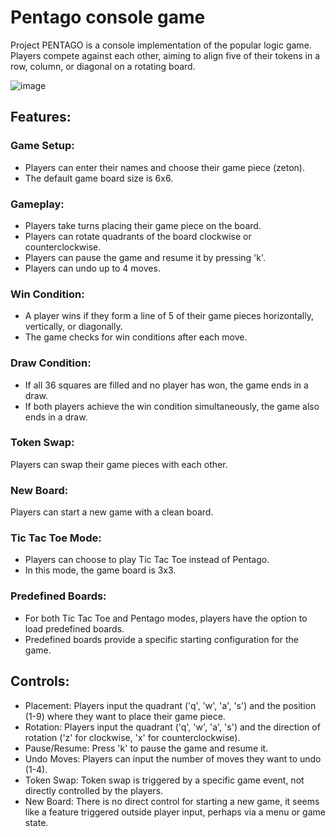# Pentago console game
Project PENTAGO is a console implementation of the popular logic game. Players compete against each other, aiming to align five of their tokens in a row, column, or diagonal on a rotating board.

![image](https://github.com/TajnyReddy/Konsolowa-gra-pentago/assets/59600478/c4dd3171-ba8e-4ab0-bc0d-7cf85dc3b84e)

## Features:
### Game Setup:
* Players can enter their names and choose their game piece (zeton).
* The default game board size is 6x6.
### Gameplay:
* Players take turns placing their game piece on the board.
* Players can rotate quadrants of the board clockwise or counterclockwise.
* Players can pause the game and resume it by pressing 'k'.
* Players can undo up to 4 moves.
### Win Condition:
* A player wins if they form a line of 5 of their game pieces horizontally, vertically, or diagonally.
* The game checks for win conditions after each move.
### Draw Condition:
* If all 36 squares are filled and no player has won, the game ends in a draw.
* If both players achieve the win condition simultaneously, the game also ends in a draw.
### Token Swap:
Players can swap their game pieces with each other.
### New Board:
Players can start a new game with a clean board.
### Tic Tac Toe Mode:
* Players can choose to play Tic Tac Toe instead of Pentago.
* In this mode, the game board is 3x3.
### Predefined Boards:
* For both Tic Tac Toe and Pentago modes, players have the option to load predefined boards.
* Predefined boards provide a specific starting configuration for the game.
## Controls:
* Placement: Players input the quadrant ('q', 'w', 'a', 's') and the position (1-9) where they want to place their game piece.
* Rotation: Players input the quadrant ('q', 'w', 'a', 's') and the direction of rotation ('z' for clockwise, 'x' for counterclockwise).
* Pause/Resume: Press 'k' to pause the game and resume it.
* Undo Moves: Players can input the number of moves they want to undo (1-4).
* Token Swap: Token swap is triggered by a specific game event, not directly controlled by the players.
* New Board: There is no direct control for starting a new game, it seems like a feature triggered outside player input, perhaps via a menu or game state.

